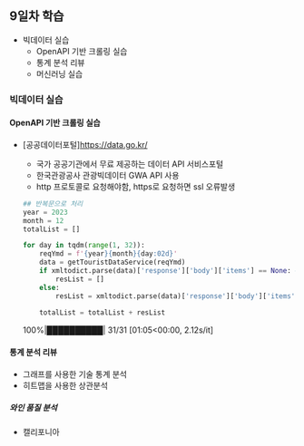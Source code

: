 ## 9일차 학습
- 빅데이터 실습
    - OpenAPI 기반 크롤링 실습
    - 통계 분석 리뷰
    - 머신러닝 실습
    

### 빅데이터 실습
#### OpenAPI 기반 크롤링 실습
- [공공데이터포털]https://data.go.kr/
    - 국가 공공기관에서 무료 제공하는 데이터 API 서비스포털
    - 한국관광공사 관광빅데이터 GWA API 사용
    - http 프로토콜로 요청해야함, https로 요청하면 ssl 오류발생

    ```python
    ## 반복문으로 처리 
    year = 2023
    month = 12
    totalList = []

    for day in tqdm(range(1, 32)):
        reqYmd = f'{year}{month}{day:02d}'
        data = getTouristDataService(reqYmd)
        if xmltodict.parse(data)['response']['body']['items'] == None: # 해당 날짜에 데이터가 없을수 있음
            resList = []
        else:
            resList = xmltodict.parse(data)['response']['body']['items']['item']
        
        totalList = totalList + resList
    ```
    100%|██████████| 31/31 [01:05<00:00,  2.12s/it]
    
#### 통계 분석 리뷰
- 그래프를 사용한 기술 통계 분석
- 히트맵을 사용한 상관분석

##### 와인 품질 분석
- 캘리포니아 
